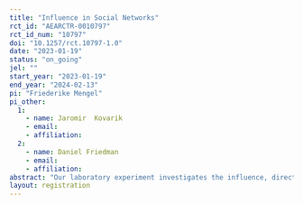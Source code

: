 ```yaml
---
title: "Influence in Social Networks"
rct_id: "AEARCTR-0010797"
rct_id_num: "10797"
doi: "10.1257/rct.10797-1.0"
date: "2023-01-19"
status: "on_going"
jel: ""
start_year: "2023-01-19"
end_year: "2024-02-13"
pi: "Friederike Mengel"
pi_other:
  1:
    - name: Jaromir  Kovarik
    - email: 
    - affiliation: 
  2:
    - name: Daniel Friedman
    - email: 
    - affiliation: 
abstract: "Our laboratory experiment investigates the influence, direct and indirect, that early movers have over later movers in a sequential move, binary action coordination game played on a network. Each subject is assigned to a particular node in a specified 5 or 10 node network, and chooses In or Out knowing which previous movers who are neighbors have chosen In. We measure potential influence by comparing the number of subsequent In choices following an initial In versus Out choice by a robot. We also measure the extent to which human subjects exploit their potential influence."
layout: registration
---
```


